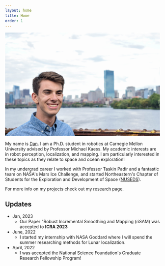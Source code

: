 ```yaml
---
layout: home
title: Home
order: 1
---
```


![headshot](/images/index/headshot.jpg)

My name is [Dan](/dan). I am a Ph.D. student in robotics at Carnegie Mellon University advised by Professor Michael Kaess. 
My academic interests are in robot perception, localization, and mapping. I am particularly interested in these topics as they relate to space and ocean exploration!

In my undergrad career I worked with Professor Taskin Padir and a fantastic team on NASA's Mars Ice Challenge, and started Northeastern's Chapter of Students for the Exploration and Development of Space ([NUSEDS](https://twitter.com/sedsnu?lang=en)).

For more info on my projects check out my [research](/research) page.

## Updates
* Jan, 2023
    * Our Paper "Robust Incremental Smoothing and Mapping (riSAM) was accepted to **ICRA 2023**
* June, 2022
    * I started my internship with NASA Goddard where I will spend the summer researching methods for Lunar localization.
* April, 2022
    * I was accepted the National Science Foundation's Graduate Research Fellowship Program!